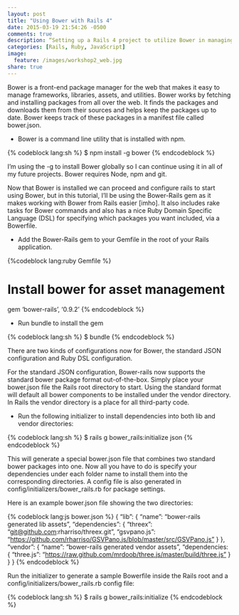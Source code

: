 ```yaml
---
layout: post
title: "Using Bower with Rails 4"
date: 2015-03-19 21:54:26 -0500
comments: true
description: “Setting up a Rails 4 project to utilize Bower in managing front-end resources”
categories: [Rails, Ruby, JavaScript]
image:
  feature: /images/workshop2_web.jpg
share: true
---
```

Bower is a front-end package manager for the web that makes it easy to manage frameworks, libraries, assets, and utilities. Bower works by fetching and installing packages from all over the web. It finds the packages and downloads them from their sources and helps keep the packages up to date. Bower keeps track of these packages in a manifest file called bower.json.

<!-- more -->

* Bower is a command line utility that is installed with npm.

{% codeblock lang:sh %}
$ npm install -g bower
{% endcodeblock %}

I’m using the -g to install Bower globally so I can continue using it in all of my future projects. Bower requires Node, npm and git.

Now that Bower is installed we can proceed and configure rails to start using Bower, but in this tutorial, I’ll be using the Bower-Rails gem as it makes working with Bower from Rails easier [imho]. It also includes rake tasks for Bower commands and also has a nice Ruby Domain Specific Language (DSL) for specifying which packages you want included, via a Bowerfile.

* Add the Bower-Rails gem to your Gemfile in the root of your Rails application.

{%codeblock lang:ruby Gemfile %}
# Install bower for asset management
gem ‘bower-rails’, ‘0.9.2’
{% endcodeblock %}

* Run bundle to install the gem

{% codeblock lang:sh %}
$ bundle
{% endcodeblock %}

There are two kinds of configurations now for Bower, the standard JSON configuration and Ruby DSL configuration.

For the standard JSON configuration, Bower-rails now supports the standard bower package format out-of-the-box. Simply place your bower.json file the Rails root directory to start. Using the standard format will default all bower components to be installed under the vendor directory.
In Rails the vendor directory is a place for all third-party code.

* Run the following initializer to install dependencies into both lib and vendor directories:

{% codeblock lang:sh %}
$ rails g bower_rails:initialize json
{% endcodeblock %}

This will generate a special bower.json file that combines two standard bower packages into one. Now all you have to do is specify your dependencies under each folder name to install them into the corresponding directories. A config file is also generated in config/initializers/bower_rails.rb for package settings.

Here is an example bower.json file showing the two directories:

{% codeblock lang:js bower.json %}
{
  “lib”: {
    “name”: “bower-rails generated lib assets”,
    “dependencies”: {
      “threex”: “git@github.com:rharriso/threex.git”,
      “gsvpano.js”: “https://github.com/rharriso/GSVPano.js/blob/master/src/GSVPano.js”
    }
  },
  “vendor”: {
    “name”: “bower-rails generated vendor assets”,
    “dependencies: {
      “three.js”: “https://raw.github.com/mrdoob/three.js/master/build/three.js”
    }
  }
}
{% endcodeblock %}


Run the initializer to generate a sample Bowerfile inside the Rails root and a config/initializers/bower_rails.rb config file:

{% codeblock lang:sh %}
$ rails g bower_rails:initialize
{% endcodeblock %}
